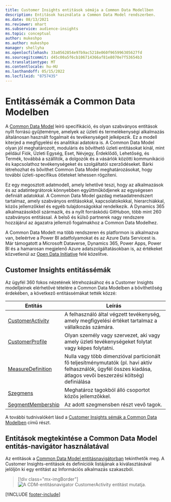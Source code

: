 ```yaml
---
title: Customer Insights entitások sémája a Common Data Modellben
description: Entitások használata a Common Data Model rendszerben.
ms.date: 08/13/2021
ms.reviewer: mhart
ms.subservice: audience-insights
ms.topic: conceptual
author: mukeshpo
ms.author: mukeshpo
manager: shellyha
ms.openlocfilehash: 33a0562854e97b9ac5218e060f965996305627fd
ms.sourcegitcommit: d45c00a5f6cb106714366af81e8070e7f53654b3
ms.translationtype: MT
ms.contentlocale: hu-HU
ms.lasthandoff: 05/15/2022
ms.locfileid: "8757435"
---
```

# <a name="entity-schemas-in-common-data-model"></a>Entitássémák a Common Data Modelben



A [Common Data Model](/common-data-model/) leíró specifikáció, és olyan szabványos entitások nyílt forrású gyűjteménye, amelyek az üzleti és termelékenységi alkalmazás általánosan használt fogalmait és tevékenységeit jelképezik. Ez a modell kiterjed a megfigyelési és analitikai adatokra is. A Common Data Model olyan jól meghatározott, moduláris és bővíthető üzleti entitásokat kínál, mint például Fiók, Üzleti Egység, Eset, Névjegy, Érdeklődő, Lehetőség, és Termék, továbbá a szállítók, a dolgozók és a vásárlók közötti kommunikáció és kapcsolathoz tevékenységeket és szolgáltatói szerződéseket. Bárki létrehozhat és bővíthet Common Data Model meghatározásokat, hogy további üzleti-specifikus ötleteket lehessen rögzíteni.

Ez egy megosztott adatmodell, amely lehetővé teszi, hogy az alkalmazások és az adatintegrátorok könnyebben együttműködjenek az egységesen definiált adatokkal. A Common Data Model gazdag metaadatrendszert tartalmaz, amely szabványos entitásokkal, kapcsolatokokkal, hierarchiákkal, közös jellemzőkkel és egyéb tulajdonságokkal rendelkezik. A Dynamics 365 alkalmazásokból származik, és a nyílt forráskódú GitHubon, több mint 260 szabványos entitással. A belső és külső partnerek nagy rendszere hozzájárul az ágazatra jellemző fogalmakhoz a Common Data Modelhez.

A Common Data Modelt ma több rendszeren és platformon is alkalmazva van, beleértve a Power BI adatfolyamokat és az Azure Data Servicest is. Már támogatott a Microsoft Dataverse, Dynamics 365, Power Apps, Power BI és a hamarosan megjelenő Azure adatszolgáltatásokban is, az értékeket közvetlenül az [Open Data Initiative](https://dynamics.microsoft.com/en-us/open-data-initiative/) felé közelítve.

## <a name="customer-insights-entity-schemas"></a>Customer Insights entitássémák

Az ügyfél 360 fokos nézetének létrehozásához és a Customer Insights modelljeinek elérhetővé tételére a Common Data Modelben a bővíthetőség érdekében, a következő entitássémákat tették közzé:

| Entitás | Leírás |
|---------|---------|
|[CustomerActivity](/common-data-model/schema/core/applicationcommon/foundationcommon/crmcommon/solutions/customerinsights/customeractivity) | A felhasználó által végzett tevékenység, amely megfigyelési értéket tartalmaz a vállalkozás számára. |
|[CustomerProfile](/common-data-model/schema/core/applicationcommon/foundationcommon/crmcommon/solutions/customerinsights/customerprofile) | Olyan személy vagy szervezet, aki vagy amely üzleti tevékenységeket folytat vagy képes folytatni. |
|[MeasureDefinition](/common-data-model/schema/core/applicationcommon/foundationcommon/crmcommon/solutions/customerinsights/measuredefinition) | Nulla vagy több dimenzióval particionált fő teljesítménymutatók (pl. havi aktív felhasználók, ügyfél összes kiadása, átlagos vevői beszerzési költség) definiálása |
|[Szegmens](/common-data-model/schema/core/applicationcommon/foundationcommon/crmcommon/solutions/customerinsights/segment) | Meghatároz tagokból álló csoportot közös jellemzőkkel. |
|[SegmentMembership](/common-data-model/schema/core/applicationcommon/foundationcommon/crmcommon/solutions/customerinsights/segmentmembership) | Az adott szegmensben részt vevő tagok. |

A további tudnivalókért lásd a [Customer Insights sémák a Common Data Modelben](/common-data-model/schema/core/applicationcommon/foundationcommon/crmcommon/solutions/customerinsights/overview) című részt.

## <a name="view-entities-using-the-common-data-model-entity-navigator"></a>Entitások megtekintése a Common Data Model entitás-navigátor használatával

Az entitások a [Common Data Model entitásnavigátorban](https://microsoft.github.io/CDM/) tekinthetők meg. A Customer Insights-entitások és definícióik listájának a kiválasztásával jelöljön ki egy entitást az Információs alkalmazás szakaszból.
> [!div class="mx-imgBorder"]
> ![A CDM-entitásnavigator CustomerActivity entitást mutatja.](media/CDM-entity-navigator.png "A CDM-entitásnavigator CustomerActivity entitást mutatja")


[!INCLUDE [footer-include](includes/footer-banner.md)]
